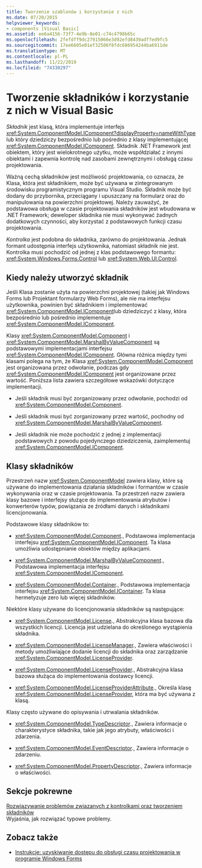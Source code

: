 ```yaml
---
title: Tworzenie szablonów i korzystanie z nich
ms.date: 07/20/2015
helpviewer_keywords:
- components [Visual Basic]
ms.assetid: ee6a4156-73f7-4e9b-8e01-c74c4798b65c
ms.openlocfilehash: 2fefdff9dc27915066e3d92efd8439adffed9fc5
ms.sourcegitcommit: 17ee6605e01ef32506f8fdc686954244ba6911de
ms.translationtype: MT
ms.contentlocale: pl-PL
ms.lasthandoff: 11/22/2019
ms.locfileid: "74330297"
---
```

# <a name="creating-and-using-components-in-visual-basic"></a>Tworzenie składników i korzystanie z nich w Visual Basic

*Składnik* jest klasą, która implementuje interfejs <xref:System.ComponentModel.IComponent?displayProperty=nameWithType> lub który dziedziczy bezpośrednio lub pośrednio z klasy implementującej <xref:System.ComponentModel.IComponent>. Składnik .NET Framework jest obiektem, który jest wielokrotnego użytku, może współdziałać z innymi obiektami i zapewnia kontrolę nad zasobami zewnętrznymi i obsługą czasu projektowania.  
  
 Ważną cechą składników jest możliwość projektowania, co oznacza, że Klasa, która jest składnikiem, może być używana w zintegrowanym środowisku programistycznym programu Visual Studio. Składnik może być dodany do przybornika, przeciągany i upuszczany na formularz oraz do manipulowania na powierzchni projektowej. Należy zauważyć, że podstawowa obsługa w czasie projektowania składników jest wbudowana w .NET Framework; deweloper składnika nie musi wykonywać żadnych dodatkowych czynności, aby korzystać z podstawowych funkcji czasu projektowania.  
  
 *Kontrolka* jest podobna do składnika, zarówno do projektowania. Jednak formant udostępnia interfejs użytkownika, natomiast składnik nie jest. Kontrolka musi pochodzić od jednej z klas podstawowego formantu: <xref:System.Windows.Forms.Control> lub <xref:System.Web.UI.Control>.  
  
## <a name="when-to-create-a-component"></a>Kiedy należy utworzyć składnik  

 Jeśli Klasa zostanie użyta na powierzchni projektowej (takiej jak Windows Forms lub Projektant formularzy Web Forms), ale nie ma interfejsu użytkownika, powinien być składnikiem i implementować <xref:System.ComponentModel.IComponent>lub dziedziczyć z klasy, która bezpośrednio lub pośrednio implementuje <xref:System.ComponentModel.IComponent>.  
  
 Klasy <xref:System.ComponentModel.Component> i <xref:System.ComponentModel.MarshalByValueComponent> są podstawowymi implementacjami interfejsu <xref:System.ComponentModel.IComponent>. Główna różnica między tymi klasami polega na tym, że Klasa <xref:System.ComponentModel.Component> jest organizowana przez odwołanie, podczas gdy <xref:System.ComponentModel.IComponent> jest organizowane przez wartość. Poniższa lista zawiera szczegółowe wskazówki dotyczące implementacji.  
  
- Jeśli składnik musi być zorganizowany przez odwołanie, pochodzi od <xref:System.ComponentModel.Component>.  
  
- Jeśli składnik musi być zorganizowany przez wartość, pochodny od <xref:System.ComponentModel.MarshalByValueComponent>.  
  
- Jeśli składnik nie może pochodzić z jednej z implementacji podstawowych z powodu pojedynczego dziedziczenia, zaimplementuj <xref:System.ComponentModel.IComponent>.  
  
## <a name="component-classes"></a>Klasy składników  

 Przestrzeń nazw <xref:System.ComponentModel> zawiera klasy, które są używane do implementowania działania składników i formantów w czasie wykonywania oraz w czasie projektowania. Ta przestrzeń nazw zawiera klasy bazowe i interfejsy służące do implementowania atrybutów i konwerterów typów, powiązania ze źródłami danych i składnikami licencjonowania.  
  
 Podstawowe klasy składników to:  
  
- <xref:System.ComponentModel.Component>., Podstawowa implementacja interfejsu <xref:System.ComponentModel.IComponent>. Ta klasa umożliwia udostępnianie obiektów między aplikacjami.  
  
- <xref:System.ComponentModel.MarshalByValueComponent>., Podstawowa implementacja interfejsu <xref:System.ComponentModel.IComponent>.  
  
- <xref:System.ComponentModel.Container>., Podstawowa implementacja interfejsu <xref:System.ComponentModel.IContainer>. Ta klasa hermetyzuje zero lub więcej składników.  
  
 Niektóre klasy używane do licencjonowania składników są następujące:  
  
- <xref:System.ComponentModel.License>., Abstrakcyjna klasa bazowa dla wszystkich licencji. Licencja jest udzielana do określonego wystąpienia składnika.  
  
- <xref:System.ComponentModel.LicenseManager>., Zawiera właściwości i metody umożliwiające dodanie licencji do składnika oraz zarządzanie <xref:System.ComponentModel.LicenseProvider>.  
  
- <xref:System.ComponentModel.LicenseProvider>., Abstrakcyjna klasa bazowa służąca do implementowania dostawcy licencji.  
  
- <xref:System.ComponentModel.LicenseProviderAttribute>., Określa klasę <xref:System.ComponentModel.LicenseProvider>, która ma być używana z klasą.  
  
 Klasy często używane do opisywania i utrwalania składników.  
  
- <xref:System.ComponentModel.TypeDescriptor>., Zawiera informacje o charakterystyce składnika, takie jak jego atrybuty, właściwości i zdarzenia.  
  
- <xref:System.ComponentModel.EventDescriptor>., Zawiera informacje o zdarzeniu.  
  
- <xref:System.ComponentModel.PropertyDescriptor>., Zawiera informacje o właściwości.  
  
## <a name="related-sections"></a>Sekcje pokrewne  

 [Rozwiązywanie problemów związanych z kontrolkami oraz tworzeniem składników](../../framework/winforms/controls/troubleshooting-control-and-component-authoring.md)  
 Wyjaśnia, jak rozwiązać typowe problemy.  
  
## <a name="see-also"></a>Zobacz także

- [Instrukcje: uzyskiwanie dostępu do obsługi czasu projektowania w programie Windows Forms](../../framework/winforms/controls/developing-windows-forms-controls-at-design-time.md)
